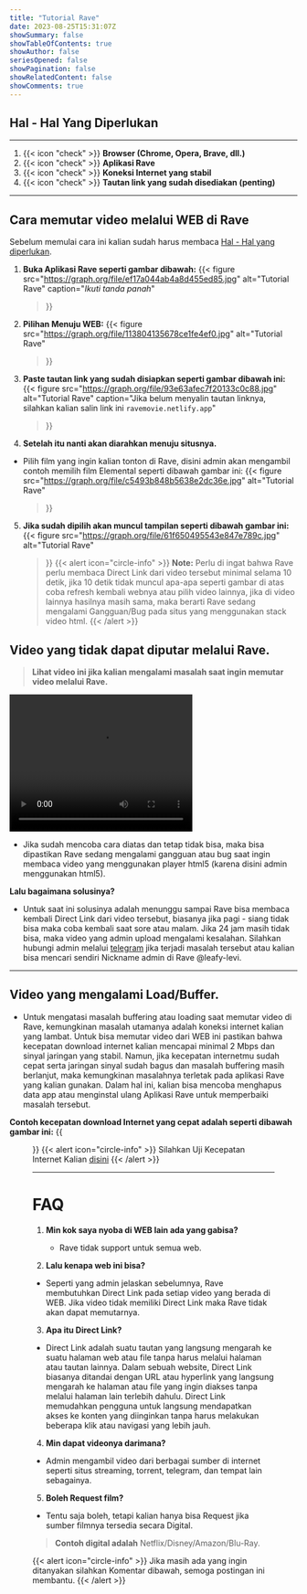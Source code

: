 ```yaml
---
title: "Tutorial Rave"
date: 2023-08-25T15:31:07Z
showSummary: false
showTableOfContents: true
showAuthor: false
seriesOpened: false
showPagination: false
showRelatedContent: false
showComments: true
---
```


## Hal - Hal Yang Diperlukan
---

1. {{< icon "check" >}} **Browser (Chrome, Opera, Brave, dll.)**
2. {{< icon "check" >}} **Aplikasi Rave**
3. {{< icon "check" >}} **Koneksi Internet yang stabil**
4. {{< icon "check" >}} **Tautan link yang sudah disediakan (penting)**
---
## Cara memutar video melalui WEB di Rave

Sebelum memulai cara ini kalian sudah harus membaca [Hal - Hal yang diperlukan](#hal---hal-yang-diperlukan).
   

1. **Buka Aplikasi Rave seperti gambar dibawah:**
   {{< figure
    src="https://graph.org/file/ef17a044ab4a8d455ed85.jpg"
    alt="Tutorial Rave"
    caption="_Ikuti tanda panah_"
    >}}

2. **Pilihan Menuju WEB:**
{{< figure
    src="https://graph.org/file/113804135678ce1fe4ef0.jpg"
    alt="Tutorial Rave"
    >}}

3. **Paste tautan link yang sudah disiapkan seperti gambar dibawah ini:**
   {{< figure
    src="https://graph.org/file/93e63afec7f20133c0c88.jpg"
    alt="Tutorial Rave"
    caption="Jika belum menyalin tautan linknya, silahkan kalian salin link ini `ravemovie.netlify.app`"
    >}}

4. **Setelah itu nanti akan diarahkan menuju situsnya.**
- Pilih film yang ingin kalian tonton di Rave, disini admin akan mengambil contoh memilih film Elemental seperti dibawah gambar ini:
  {{< figure
    src="https://graph.org/file/c5493b848b5638e2dc36e.jpg"
    alt="Tutorial Rave"
    >}}

5. **Jika sudah dipilih akan muncul tampilan seperti dibawah gambar ini:**
  {{< figure
    src="https://graph.org/file/61f650495543e847e789c.jpg"
    alt="Tutorial Rave"
    >}}
{{< alert icon="circle-info" >}}
**Note:** Perlu di ingat bahwa Rave perlu membaca Direct Link dari video tersebut minimal selama 10 detik, jika 10 detik tidak muncul apa-apa seperti gambar di atas coba refresh kembali webnya atau pilih video lainnya, jika di video lainnya hasilnya masih sama, maka berarti Rave sedang mengalami Gangguan/Bug pada situs yang menggunakan stack video html. 
{{< /alert >}}

## Video yang tidak dapat diputar melalui Rave.

 > **Lihat video ini jika kalian mengalami masalah saat ingin memutar video melalui Rave.**
 
 <video width="320" height="240" controls>
  <source src="https://kp3d-my.sharepoint.com/personal/ryoo_kp3d_onmicrosoft_com/_layouts/15/download.aspx?share=EUU5NIvkNb1JqeRK4U8971gB0ImN1GHXfEg5JIR1dJAwew" type="video/mp4">
  
</video>

- Jika sudah mencoba cara diatas dan tetap tidak bisa, maka bisa dipastikan Rave sedang mengalami gangguan atau bug saat ingin membaca video yang menggunakan player html5 (karena disini admin menggunakan html5).

**Lalu bagaimana solusinya?**
 
- Untuk saat ini solusinya adalah menunggu sampai Rave bisa membaca kembali Direct Link dari video tersebut, biasanya jika pagi - siang tidak bisa maka coba kembali saat sore atau malam. Jika 24 jam masih tidak bisa, maka video yang admin upload mengalami kesalahan. Silahkan hubungi admin melalui [telegram](https://t.me/synerize) jika terjadi masalah tersebut atau kalian bisa mencari sendiri Nickname admin di Rave @leafy-levi.
---

## Video yang mengalami Load/Buffer.

- Untuk mengatasi masalah buffering atau loading saat memutar video di Rave, kemungkinan masalah utamanya adalah koneksi internet kalian yang lambat. Untuk bisa memutar video dari WEB ini pastikan bahwa kecepatan download internet kalian mencapai minimal 2 Mbps dan sinyal jaringan yang stabil. Namun, jika kecepatan internetmu sudah cepat serta jaringan sinyal sudah bagus dan masalah buffering masih berlanjut, maka kemungkinan masalahnya terletak pada aplikasi Rave yang kalian gunakan. Dalam hal ini, kalian bisa mencoba menghapus data app atau menginstal ulang Aplikasi Rave untuk memperbaiki masalah tersebut.

**Contoh kecepatan download Internet yang cepat adalah seperti dibawah gambar ini:**
{{<figure src="https://graph.org/file/113493b2f977648837345.jpg"
    alt="Tutorial Rave"
    caption="`Disini admin sudah memiliki kecepatan Internet yang terbilang cepat yaitu sebesar 32.5 mbps yang berarti admin memiliki kecepatan download yaitu 3.2 mbps`"
    >}}
{{< alert icon="circle-info" >}}
Silahkan Uji Kecepatan Internet Kalian [disini](https://www.google.com/m?q=speedtest&client=ms-opera-mobile&channel=new&espv=1)
{{< /alert >}}

---
# FAQ

1. **Min kok saya nyoba di WEB lain ada yang gabisa?**
   - Rave tidak support untuk semua web.
   
2. **Lalu kenapa web ini bisa?**
- Seperti yang admin jelaskan sebelumnya, Rave membutuhkan Direct Link pada setiap video yang berada di WEB. Jika video tidak memiliki Direct Link maka Rave tidak akan dapat memutarnya.

3. **Apa itu Direct Link?**
- Direct Link adalah suatu tautan yang langsung mengarah ke suatu halaman web atau file tanpa harus melalui halaman atau tautan lainnya. Dalam sebuah website, Direct Link biasanya ditandai dengan URL atau hyperlink yang langsung mengarah ke halaman atau file yang ingin diakses tanpa melalui halaman lain terlebih dahulu. Direct Link memudahkan pengguna untuk langsung mendapatkan akses ke konten yang diinginkan tanpa harus melakukan beberapa klik atau navigasi yang lebih jauh.

4. **Min dapat videonya darimana?**

- Admin mengambil video dari berbagai sumber di internet seperti situs streaming, torrent, telegram, dan tempat lain sebagainya.

5. **Boleh Request film?**
- Tentu saja boleh, tetapi kalian hanya bisa Request jika sumber filmnya tersedia secara Digital.
> **Contoh digital adalah** Netflix/Disney/Amazon/Blu-Ray.

{{< alert icon="circle-info" >}}
Jika masih ada yang ingin ditanyakan silahkan Komentar dibawah, semoga postingan ini membantu.
{{< /alert >}}